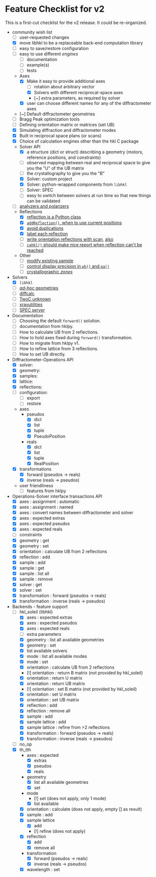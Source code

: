 # Feature Checklist for v2

This is a first-cut checklist for the v2 release.
It could be re-organized.

* community wish list
  * [ ] user-requested changes
  * [x] move libhkl to be a replaceable back-end computation library
  * [ ] easy to save/restore configuration
  * [ ] easy to use different *engines*
    * [ ] documentation
    * [ ] example(s)
    * [ ] tests
  * Axes
    * [x] Make it easy to provide additional axes
      * [ ] rotation about arbitrary vector
      * [x] Solvers with different reciprocal-space axes
      * [~] extra parameters, as required by solver
    * [x] user can choose different names for any of the diffractometer axes
  * [~] Default diffractometer geometries
  * [ ] Bragg Peak optimization tools
  * [ ] Defining orientation matrix or matrices (set UB)
  * [x] Simulating diffraction and diffractometer modes
  * [x] Built in reciprocal space plans (or scans)
  * [x] Choice of calculation engines other than the hkl C package
  * Solver API
    * [x] a structure (dict or struct) describing a geometry (motors, reference positions, and constraints)
    * [ ] observed mapping between real and reciprocal space to give you the "U" of the UB matrix
    * [ ] the crystallography to give you the "B"
    * [x] Solver: custom project
    * [x] Solver: python-wrapped components from `libhkl`
    * [ ] Solver: SPEC
    * [ ] easy to switch between solvers at run time so that new things can be validated
  * [ ] [analyzers and polarizers](https://github.com/bluesky/hklpy/issues/92)
  * Reflections
    * [x] [reflection is a Python class](https://github.com/bluesky/hklpy/issues/189)
    * [x] [`addReflection()`, when to use current positions](https://github.com/bluesky/hklpy/issues/219)
    * [x] [avoid duplications](https://github.com/bluesky/hklpy/issues/248)
    * [x] [label each reflection](https://github.com/bluesky/hklpy/issues/293)
    * [ ] [write orientation reflections with scan](https://github.com/bluesky/hklpy/issues/158),
      [also](https://github.com/bluesky/hklpy/issues/247)
    * [ ] [`cahkl()` should make nice report when reflection can't be reached](https://github.com/bluesky/hklpy/issues/178)
  * Other
    * [ ] [modify existing sample](https://github.com/bluesky/hklpy/issues/157)
    * [ ] [control display precision in `wh()` and `pa()`](https://github.com/bluesky/hklpy/issues/179)
    * [ ] [crystallographic *zones*](https://github.com/bluesky/hklpy/issues/291)
* Solvers
  * [x] `libhkl`
  * [ ] [*ad-hoc* geometries](https://github.com/bluesky/hklpy/issues/244)
  * [ ] [diffcalc](https://github.com/bluesky/hklpy/issues/163)
  * [ ] [TwoC unknown](https://github.com/bluesky/hklpy/issues/165)
  * [ ] [xrayutilities](https://github.com/bluesky/hklpy/issues/162)
  * [ ] [SPEC server](https://certif.com/spec_help/server.html)
* Documentation
  * [ ] Choosing the default `forward()` solution.
  * [ ] documentation from hklpy.
  * [ ] How to calculate UB from 2 reflections.
  * [ ] How to hold axes fixed during `forward()` transformation.
  * [ ] How to migrate from hklpy v1.
  * [ ] How to refine lattice from 3 reflections.
  * [ ] How to set UB directly.
* Diffractometer-Operations API
  * [x] solver:
  * [x] geometry:
  * [x] samples:
  * [x] lattice:
  * [x] reflections:
  * [ ] configuration:
    * [ ] export
    * [ ] restore
  * axes
    * pseudos
      * [x] dict
      * [x] list
      * [x] tuple
      * [x] PseudoPosition
    * reals
      * [x] dict
      * [x] list
      * [x] tuple
      * [x] RealPosition
  * [x] transformations
    * [x] forward (pseudos -> reals)
    * [x] inverse (reals -> pseudos)
  * user friendliness
    * [ ] features from hklpy
* Operations-Solver interface transactions API
  * [x] axes : assignment : automatic
  * [x] axes : assignment : named
  * [x] axes : convert names between diffractometer and solver
  * [x] axes : expected extras
  * [x] axes : expected pseudos
  * [x] axes : expected reals
  * [ ] constraints
  * [x] geometry : get
  * [x] geometry : set
  * [x] orientation : calculate UB from 2 reflections
  * [x] reflection : add
  * [x] sample : add
  * [x] sample : get
  * [x] sample : list all
  * [x] sample : remove
  * [x] solver : get
  * [x] solver : set
  * [x] transformation : forward (pseudos -> reals)
  * [x] transformation : inverse (reals -> pseudos)
* Backends - feature support
  * [ ] hkl_soleil (libhkl)
    * [x] axes : expected extras
    * [x] axes : expected pseudos
    * [x] axes : expected reals
    * [ ] extra parameters
    * [x] geometry : list all available geometries
    * [x] geometry : set
    * [x] list available solvers
    * [x] mode : list all available modes
    * [x] mode : set
    * [x] orientation : calculate UB from 2 reflections
    * [!] orientation : return B matrix (not provided by hkl_soleil)
    * [x] orientation : return U matrix
    * [x] orientation : return UB matrix
    * [!] orientation : set B matrix (not provided by hkl_soleil)
    * [x] orientation : set U matrix
    * [x] orientation : set UB matrix
    * [x] reflection : add
    * [x] reflection : remove all
    * [x] sample : add
    * [x] sample lattice : add
    * [x] sample lattice : refine from >2 reflections
    * [x] transformation : forward (pseudos -> reals)
    * [x] transformation : inverse (reals -> pseudos)
  * [ ] no_op
  * [x] th_tth
    * axes : expected 
      * [x] extras
      * [x] pseudos
      * [x] reals
    * geometry
      * [x] list all available geometries
      * [x] set
    * mode
      * [!] set (does not apply, only 1 mode)
      * [x] list available
    * [x] orientation : calculate (does not apply, empty [] as result)
    * [x] sample : add
    * [x] sample lattice
      * [x] add
      * [!] refine (does not apply)
    * [x] reflection
      * [x] add
      * [x]  remove all
    * transformation
      * [x] forward (pseudos -> reals)
      * [x] inverse (reals -> pseudos)
    * [x] wavelength : set
